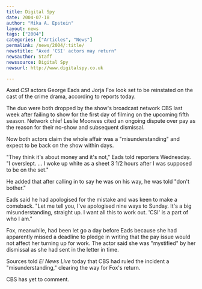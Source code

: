 ```yaml
---
title: Digital Spy
date: 2004-07-18
author: "Mika A. Epstein"
layout: news
tags: ["2004"]
categories: ["Articles", "News"]
permalink: /news/2004/:title/
newstitle: "Axed 'CSI' actors may return"
newsauthor: Staff
newssource: Digital Spy
newsurl: http://www.digitalspy.co.uk

---
```


Axed *CSI* actors George Eads and Jorja Fox look set to be reinstated on the cast of the crime drama, according to reports today.

The duo were both dropped by the show's broadcast network CBS last week after failing to show for the first day of filming on the upcoming fifth season. Network chief Leslie Moonves cited an ongoing dispute over pay as the reason for their no-show and subsequent dismissal.

Now both actors claim the whole affair was a "misunderstanding" and expect to be back on the show within days.

"They think it's about money and it's not," Eads told reporters Wednesday. "I overslept. ... I woke up white as a sheet 3 1/2 hours after I was supposed to be on the set."

He added that after calling in to say he was on his way, he was told "don't bother."

Eads said he had apologised for the mistake and was keen to make a comeback. "Let me tell you, I've apologised nine ways to Sunday. It's a big misunderstanding, straight up. I want all this to work out. 'CSI' is a part of who I am."

Fox, meanwhile, had been let go a day before Eads because she had apparently missed a deadline to pledge in writing that the pay issue would not affect her turning up for work. The actor said she was "mystified" by her dismissal as she had sent in the letter in time.

Sources told *E! News Live* today that CBS had ruled the incident a "misunderstanding," clearing the way for Fox's return.

CBS has yet to comment.
